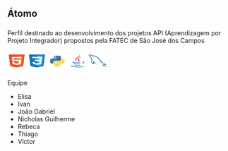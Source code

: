<h2> Átomo </h2>
 
 ###
 
 Perfil destinado ao desenvolvimento dos projetos API (Aprendizagem por Projeto Integrador) propostos pela FATEC de São José dos Campos
 
 ###
 
 <div align="left">
  <img src="https://raw.githubusercontent.com/devicons/devicon/master/icons/html5/html5-original.svg" height="30" width="42" alt="html5 logo" />
  <img src="https://raw.githubusercontent.com/devicons/devicon/master/icons/css3/css3-original.svg" height="30" width="42" alt="css3 logo" />
  <img src="https://raw.githubusercontent.com/devicons/devicon/master/icons/python/python-original.svg" height="30" width="42" alt="css3 logo" />
  <img src="https://raw.githubusercontent.com/devicons/devicon/master/icons/java/java-original.svg" height="30" width="42" alt="java logo" />
  <img src="https://raw.githubusercontent.com/devicons/devicon/master/icons/mysql/mysql-original.svg" height="30" width="42" alt="mysql logo" />
</div>

###

 Equipe
 - Elisa
 - Ivan
 - João Gabriel
 - Nicholas Guilherme
 - Rebeca
 - Thiago
 - Víctor
